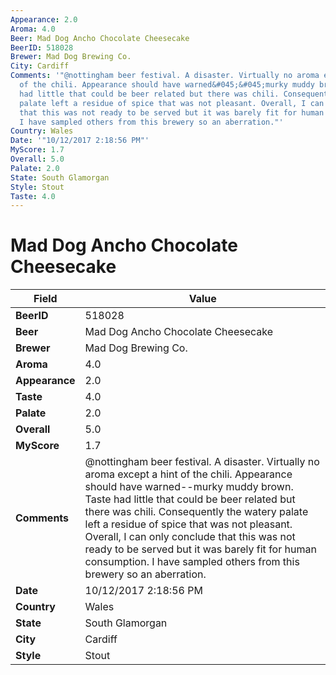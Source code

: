```yaml
---
Appearance: 2.0
Aroma: 4.0
Beer: Mad Dog Ancho Chocolate Cheesecake
BeerID: 518028
Brewer: Mad Dog Brewing Co.
City: Cardiff
Comments: '"@nottingham beer festival. A disaster. Virtually no aroma except a hint
  of the chili. Appearance should have warned&#045;&#045;murky muddy brown. Taste
  had little that could be beer related but there was chili. Consequently the watery
  palate left a residue of spice that was not pleasant. Overall, I can only conclude
  that this was not ready to be served but it was barely fit for human consumption.
  I have sampled others from this brewery so an aberration."'
Country: Wales
Date: '"10/12/2017 2:18:56 PM"'
MyScore: 1.7
Overall: 5.0
Palate: 2.0
State: South Glamorgan
Style: Stout
Taste: 4.0
---
```


# Mad Dog Ancho Chocolate Cheesecake

| Field         | Value |
|---------------|-------|
| **BeerID** | 518028 |
| **Beer** | Mad Dog Ancho Chocolate Cheesecake |
| **Brewer** | Mad Dog Brewing Co. |
| **Aroma** | 4.0 |
| **Appearance** | 2.0 |
| **Taste** | 4.0 |
| **Palate** | 2.0 |
| **Overall** | 5.0 |
| **MyScore** | 1.7 |
| **Comments** | @nottingham beer festival. A disaster. Virtually no aroma except a hint of the chili. Appearance should have warned&#045;&#045;murky muddy brown. Taste had little that could be beer related but there was chili. Consequently the watery palate left a residue of spice that was not pleasant. Overall, I can only conclude that this was not ready to be served but it was barely fit for human consumption. I have sampled others from this brewery so an aberration. |
| **Date** | 10/12/2017 2:18:56 PM |
| **Country** | Wales |
| **State** | South Glamorgan |
| **City** | Cardiff |
| **Style** | Stout |
